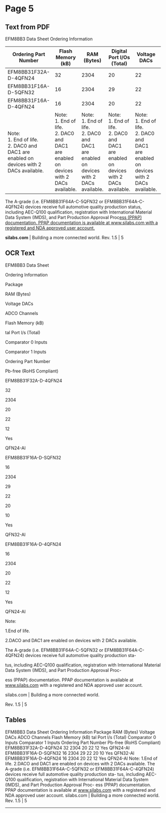 # Page 5

## Text from PDF

EFM8BB3 Data Sheet
Ordering Information

|Ordering Part Number|Flash Memory (kB)|RAM (Bytes)|Digital Port I/Os (Total)|Voltage DACs|ADC0 Channels|Comparator 0 Inputs|Comparator 1 Inputs|Pb-free (RoHS Compliant)|Package|
|---|---|---|---|---|---|---|---|---|---|
|EFM8BB31F32A-D-4QFN24|32|2304|20|22|12|6|6|Yes|QFN24-AI|
|EFM8BB31F16A-D-5QFN32|16|2304|29|22|20|10|9|Yes|QFN32-AI|
|EFM8BB31F16A-D-4QFN24|16|2304|20|22|12|6|6|Yes|QFN24-AI|
|Note:<br>1. End of life.<br>2. DAC0 and DAC1 are enabled on devices with 2 DACs available.|Note:<br>1. End of life.<br>2. DAC0 and DAC1 are enabled on devices with 2 DACs available.|Note:<br>1. End of life.<br>2. DAC0 and DAC1 are enabled on devices with 2 DACs available.|Note:<br>1. End of life.<br>2. DAC0 and DAC1 are enabled on devices with 2 DACs available.|Note:<br>1. End of life.<br>2. DAC0 and DAC1 are enabled on devices with 2 DACs available.|Note:<br>1. End of life.<br>2. DAC0 and DAC1 are enabled on devices with 2 DACs available.|Note:<br>1. End of life.<br>2. DAC0 and DAC1 are enabled on devices with 2 DACs available.|Note:<br>1. End of life.<br>2. DAC0 and DAC1 are enabled on devices with 2 DACs available.|Note:<br>1. End of life.<br>2. DAC0 and DAC1 are enabled on devices with 2 DACs available.|Note:<br>1. End of life.<br>2. DAC0 and DAC1 are enabled on devices with 2 DACs available.|



The A-grade (i.e. EFM8BB31F64A-C-5QFN32 or EFM8BB31F64A-C-4QFN24) devices receive full automotive quality production status, including AEC-Q100 qualification, registration with International Material Data System (IMDS), and Part Production Approval Proc[ess (PPAP) documentation. PPAP documentation is available at www.silabs.com with a registered and NDA approved user account.](http://www.silabs.com)

**silabs.com** | Building a more connected world. Rev. 1.5 | 5



## OCR Text

EFM8BB3 Data Sheet

Ordering Information

Package

RAM (Bytes)

Voltage DACs

ADCO Channels

Flash Memory (kB)

tal Port l/s (Total)

Comparator 0 Inputs

Comparator 1 Inputs

Ordering Part Number

Pb-free (RoHS Compliant)

EFM8BB31F32A-D-4QFN24

32

2304

20

22

12

Yes

QFN24-Al

EFM8BB31F16A-D-SQFN32

16

2304

29

22

20

10

Yes

QFN32-Al

EFM8BB31F16A-D-4QFN24

16

2304

20

22

12

Yes

QFN24-Al

Note:

1.End of life.

2.DACO and DAC1 are enabled on devices with 2 DACs available.

The A-grade (i.e. EFM8BB31F64A-C-5QFN32 or EFM8BB31F64A-C-4QFN24) devices receive full automotive quality production sta-

tus, including AEC-Q100 qualification, registration with International Material Data System (IMDS), and Part Production Approval Proc-

ess (PPAP) documentation. PPAP documentation is available at www.silabs.com with a registered and NDA approved user account.

silabs.com | Building a more connected world.

Rev. 1.5 | 5

## Tables

EFM8BB3 Data Sheet
Ordering Information
Package
RAM
(Bytes)
Voltage
DACs
ADCO
Channels
Flash
Memory
(kB)
tal
Port
l/s
(Total)
Comparator
0
Inputs
Comparator
1
Inputs
Ordering
Part
Number
Pb-free
(RoHS
Compliant)
EFM8BB31F32A-D-4QFN24 32 2304 20 22 12 Yes QFN24-Al
EFM8BB31F16A-D-SQFN32 16 2304 29 22 20 10 Yes QFN32-Al
EFM8BB31F16A-D-4QFN24 16 2304 20 22 12 Yes QFN24-Al
Note:
1.End of life.
2.DACO and DAC1 are enabled on devices with 2 DACs available.
The A-grade (i.e. EFM8BB31F64A-C-5QFN32 or EFM8BB31F64A-C-4QFN24) devices receive full automotive quality production sta-
tus, including AEC-Q100 qualification, registration with International Material Data System (IMDS), and Part Production Approval Proc-
ess (PPAP) documentation. PPAP documentation is available at www.silabs.com with a registered and NDA approved user account.
silabs.com | Building a more connected world. Rev. 1.5 | 5


---


